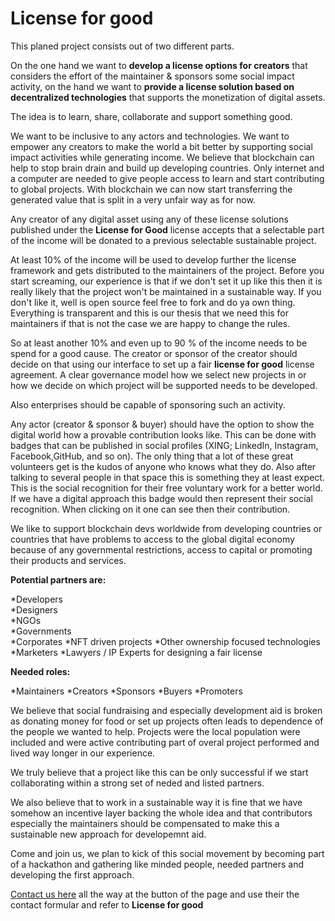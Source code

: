 # License for good

This planed project consists out of two different parts.

On the one hand we want to **develop a license options for creators** that considers the effort of the maintainer & sponsors some social impact activity, on the hand we want to **provide a license solution based on decentralized technologies** that supports the monetization of digital assets.

The idea is to learn, share, collaborate and support something good.

We want to be inclusive to any actors and technologies.
We want to empower any creators to make the world a bit better by supporting social impact activities while generating income.
We believe that blockchain can help to stop brain drain and build up developing countries. Only internet and a computer are needed to give people access to learn and start contributing to global projects. With blockchain we can now start transferring the generated value that is split in a very unfair way as for now.

Any creator of any digital asset using any of these license solutions published under the **License for Good** license accepts that a selectable part of the income will be donated to a previous selectable sustainable project.

At least 10% of the income will be used to develop further the license framework and gets distributed to the maintainers of the project. Before you start screaming, our experience is that if we don't set it up like this then it is really likely that the project won't be maintained in a sustainable way. If you don't like it, well is open source feel free to fork and do ya own thing. Everything is transparent and this is our thesis that we need this for maintainers if that is not the case we are happy to change the rules.

So at least another 10% and even up to 90 % of the income needs to be spend for a good cause.
The creator or sponsor of the creator should decide on that using our interface to set up a fair **license for good** license agreement. 
A clear governance model how we select new projects in or how we decide on which project will be supported needs to be developed.

Also enterprises should be capable of sponsoring such an activity.

Any actor (creator & sponsor & buyer) should have the option to show the digital world how a provable contribution looks like. This can be done with badges that can be published in social profiles (XING; LinkedIn, Instagram, Facebook,GitHub, and so on). The only thing that a lot of these great volunteers get is the kudos of anyone who knows what they do. Also after talking to several people in that space this is something they at least expect. This is the social recognition for their free voluntary work for a better world. If we have a digital approach this badge would then represent their social recognition. When clicking on it one can see then their contribution.

We like to support blockchain devs worldwide from developing countries or countries that have problems to access to the global digital economy because of any governmental restrictions, access to capital or promoting their products and services.

**Potential partners are:** 

*Developers  
*Designers  
*NGOs  
*Governments  
*Corporates
*NFT driven projects
*Other ownership focused technologies
*Marketers
*Lawyers / IP Experts for designing a fair license

**Needed roles:**

*Maintainers
*Creators
*Sponsors
*Buyers
*Promoters

We believe that social fundraising and especially development aid is broken as donating money for food or set up projects often leads to dependence of the people we wanted to help. Projects were the local population were included and were active contributing part of overal project performed and lived way longer in our experience. 

We truly believe that a project like this can be only successful if we start collaborating within a strong set of neded and listed partners.

We also believe that to work in a sustainable way it is fine that we have somehow an incentive layer backing the whole idea and that contributors especially the maintainers should be compensated to make this a sustainable new approach for developemnt aid.

Come and join us, we plan to kick of this social movement by becoming part of a hackathon and gathering like minded people, needed partners and developing the first approach.

[Contact us here](https://license.rocks) all the way at the button of the page and use their the contact formular and refer to **License for good**
